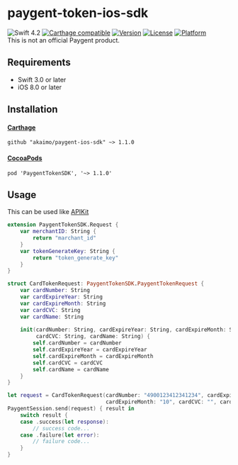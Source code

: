 # paygent-token-ios-sdk
![Swift 4.2](https://img.shields.io/badge/Swift-4.2-orange.svg)
[![Carthage compatible](https://img.shields.io/badge/Carthage-compatible-4BC51D.svg?style=flat)](https://github.com/Carthage/Carthage)
[![Version](https://img.shields.io/cocoapods/v/PaygentTokenSDK.svg?style=flat)](http://cocoapods.org/pods/PaygentTokenSDK)
[![License](https://img.shields.io/cocoapods/l/PaygentTokenSDK.svg?style=flat)](http://cocoapods.org/pods/PaygentTokenSDK)
[![Platform](https://img.shields.io/cocoapods/p/PaygentTokenSDK.svg?style=flat)](http://cocoapods.org/pods/PaygentTokenSDK)  
This is not an official Paygent product.  

## Requirements
- Swift 3.0 or later
- iOS 8.0 or later


## Installation
#### [Carthage](https://github.com/Carthage/Carthage)
```
github "akaimo/paygent-ios-sdk" ~> 1.1.0
```

#### [CocoaPods](https://github.com/cocoapods/cocoapods)
```
pod 'PaygentTokenSDK', '~> 1.1.0'
```

## Usage
This can be used like [APIKit](https://github.com/ishkawa/APIKit)
```swift
extension PaygentTokenSDK.Request {
    var merchantID: String {
        return "marchant_id"
    }
    var tokenGenerateKey: String {
        return "token_generate_key"
    }
}

struct CardTokenRequest: PaygentTokenSDK.PaygentTokenRequest {
    var cardNumber: String
    var cardExpireYear: String
    var cardExpireMonth: String
    var cardCVC: String
    var cardName: String
    
    init(cardNumber: String, cardExpireYear: String, cardExpireMonth: String,
         cardCVC: String, cardName: String) {
        self.cardNumber = cardNumber
        self.cardExpireYear = cardExpireYear
        self.cardExpireMonth = cardExpireMonth
        self.cardCVC = cardCVC
        self.cardName = cardName
    }
}

let request = CardTokenRequest(cardNumber: "4900123412341234", cardExpireYear: "19",
                               cardExpireMonth: "10", cardCVC: "", cardName: "")
PaygentSession.send(request) { result in
    switch result {
    case .success(let response):
        // success code...
    case .failure(let error):
        // failure code...
    }
}
```
